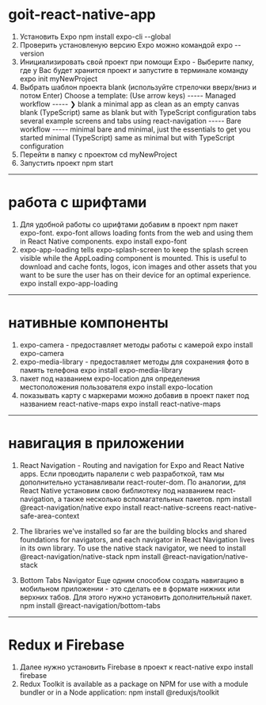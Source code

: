 # goit-react-native-app

1. Установить Expo
   npm install expo-cli --global
2. Проверить установленую версию Expo можно командой
   expo --version
3. Инициализировать свой проект при помощи Expo - Выберите папку, где у Вас будет хранится проект и запустите в терминале команду
   expo init myNewProject
4. Выбрать шаблон проекта blank (используйте стрелочки вверх/вниз и потом Enter)
   Choose a template: (Use arrow keys)
   ----- Managed workflow -----
   ❯ blank a minimal app as clean as an empty canvas
   blank (TypeScript) same as blank but with TypeScript configuration
   tabs several example screens and tabs using react-navigation
   ----- Bare workflow -----
   minimal bare and minimal, just the essentials to get you started
   minimal (TypeScript) same as minimal but with TypeScript configuration
5. Перейти в папку с проектом
   cd myNewProject
6. Запустить проект
   npm start

---

# работа с шрифтами

1. Для удобной работы со шрифтами добавим в проект npm пакет expo-font. expo-font allows loading fonts from the web and using them in React Native components.
   expo install expo-font
2. expo-app-loading tells expo-splash-screen to keep the splash screen visible while the AppLoading component is mounted. This is useful to download and cache fonts, logos, icon images and other assets that you want to be sure the user has on their device for an optimal experience.
   expo install expo-app-loading

---

# нативные компоненты

1. expo-camera - предоставляет методы работы с камерой
   expo install expo-camera
2. expo-media-library - предоставляет методы для сохранения фото в память телефона
   expo install expo-media-library
3. пакет под названием expo-location для определения местоположения пользователя
   expo install expo-location
4. показывать карту с маркерами можно добавив в проект пакет под названием react-native-maps
   expo install react-native-maps

---

# навигация в приложении

1. React Navigation - Routing and navigation for Expo and React Native apps. Если проводить паралели с web разработкой, там мы дополнительно устанавливали react-router-dom. По аналогии, для React Native установим свою библиотеку под названием react-navigation, а также несколько вспомагательных пакетов.
   npm install @react-navigation/native
   expo install react-native-screens react-native-safe-area-context
2. The libraries we've installed so far are the building blocks and shared foundations for navigators, and each navigator in React Navigation lives in its own library. To use the native stack navigator, we need to install @react-navigation/native-stack
   npm install @react-navigation/native-stack

3. Bottom Tabs Navigator Еще одним способом создать навигацию в мобильном приложении - это сделать ее в формате нижних или верхних табов. Для этого нужно установить дополнительный пакет.
   npm install @react-navigation/bottom-tabs

---

# Redux и Firebase

1. Далее нужно установить Firebase в проект к react-native
   expo install firebase
2. Redux Toolkit is available as a package on NPM for use with a module bundler or in a Node application:
   npm install @reduxjs/toolkit
